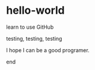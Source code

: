 # hello-world
learn to use GitHub

testing, testing, testing

I hope I can be a good programer.

end
